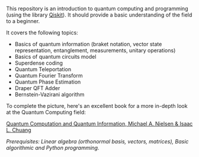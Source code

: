 This repository is an introduction to quantum computing and programming (using the library [Qiskit](https://qiskit.org/)). It should provide a basic understanding of the field to a beginner.

It covers the following topics:
- Basics of quantum information (braket notation, vector state representation, entanglement, measurements, unitary operations)
- Basics of quantum circuits model
- Superdense coding
- Quantum Teleportation
- Quantum Fourier Transform
- Quantum Phase Estimation
- Draper QFT Adder
- Bernstein-Vazirani algorithm

To complete the picture, here's an excellent book for a more in-depth look at the Quantum Computing field:

[Quantum Computation and Quantum Information, Michael A. Nielsen & Isaac L. Chuang](https://profmcruz.files.wordpress.com/2017/08/quantum-computation-and-quantum-information-nielsen-chuang.pdf)

*Prerequisites: Linear algebra (orthonormal basis, vectors, matrices), Basic algorithmic and Python programming.*
